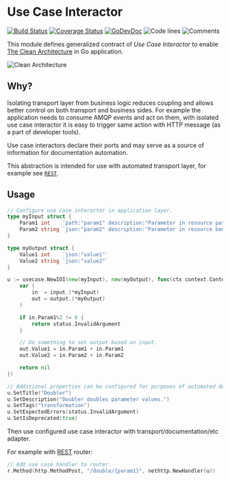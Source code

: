 # Use Case Interactor

[![Build Status](https://github.com/swaggest/usecase/workflows/test-unit/badge.svg)](https://github.com/swaggest/usecase/actions?query=branch%3Amaster+workflow%3Atest-unit)
[![Coverage Status](https://codecov.io/gh/swaggest/usecase/branch/master/graph/badge.svg)](https://codecov.io/gh/swaggest/usecase)
[![GoDevDoc](https://img.shields.io/badge/dev-doc-00ADD8?logo=go)](https://pkg.go.dev/github.com/swaggest/usecase)
![Code lines](https://sloc.xyz/github/swaggest/usecase/?category=code)
![Comments](https://sloc.xyz/github/swaggest/usecase/?category=comments)

This module defines generalized contract of *Use Case Interactor* to enable 
[The Clean Architecture](https://blog.cleancoder.com/uncle-bob/2012/08/13/the-clean-architecture.html) 
in Go application.

![Clean Architecture](https://blog.cleancoder.com/uncle-bob/images/2012-08-13-the-clean-architecture/CleanArchitecture.jpg)

## Why?

Isolating transport layer from business logic reduces coupling and allows better control on both transport and business 
sides. For example the application needs to consume AMQP events and act on them, with isolated use case interactor it is 
easy to trigger same action with HTTP message (as a part of developer tools).

Use case interactors declare their ports and may serve as a source of information for documentation automation.

This abstraction is intended for use with automated transport layer, for example see [`REST`](https://github.com/swaggest/rest).

## Usage

```go
// Configure use case interactor in application layer.
type myInput struct {
    Param1 int    `path:"param1" description:"Parameter in resource path." multipleOf:"2"`
    Param2 string `json:"param2" description:"Parameter in resource body."`
}

type myOutput struct {
    Value1 int    `json:"value1"`
    Value2 string `json:"value2"`
}

u := usecase.NewIOI(new(myInput), new(myOutput), func(ctx context.Context, input, output interface{}) error {
    var (
        in  = input.(*myInput)
        out = output.(*myOutput)
    )

    if in.Param1%2 != 0 {
        return status.InvalidArgument
    }

    // Do something to set output based on input.
    out.Value1 = in.Param1 + in.Param1
    out.Value2 = in.Param2 + in.Param2

    return nil
})

// Additional properties can be configured for purposes of automated documentation.
u.SetTitle("Doubler")
u.SetDescription("Doubler doubles parameter values.")
u.SetTags("transformation")
u.SetExpectedErrors(status.InvalidArgument)
u.SetIsDeprecated(true)
```

Then use configured use case interactor with transport/documentation/etc adapter.

For example with [REST](https://github.com/swaggest/rest/blob/v0.1.18/_examples/basic/main.go#L95-L96) router:
```go
// Add use case handler to router.
r.Method(http.MethodPost, "/double/{param1}", nethttp.NewHandler(u))
```